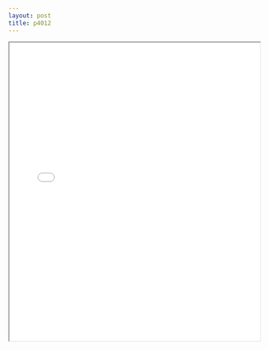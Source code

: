 ```yaml
---
layout: post
title: p4012
---
```


<div class="pdf-container">
<iframe src="/ea/assets/pdfs/p4012.pdf" height="600" width="100%" allowFullScreen="true"></iframe>
</div>

